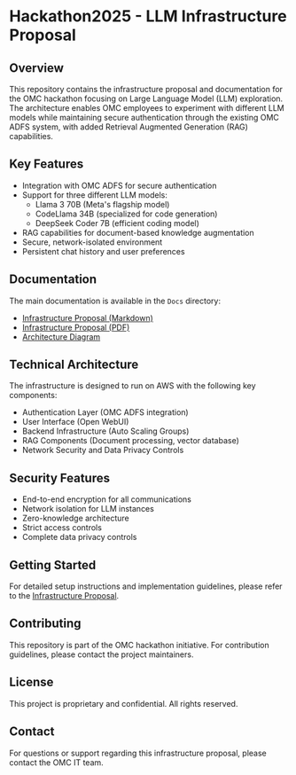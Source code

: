 # Hackathon2025 - LLM Infrastructure Proposal

## Overview
This repository contains the infrastructure proposal and documentation for the OMC hackathon focusing on Large Language Model (LLM) exploration. The architecture enables OMC employees to experiment with different LLM models while maintaining secure authentication through the existing OMC ADFS system, with added Retrieval Augmented Generation (RAG) capabilities.

## Key Features
- Integration with OMC ADFS for secure authentication
- Support for three different LLM models:
  - Llama 3 70B (Meta's flagship model)
  - CodeLlama 34B (specialized for code generation)
  - DeepSeek Coder 7B (efficient coding model)
- RAG capabilities for document-based knowledge augmentation
- Secure, network-isolated environment
- Persistent chat history and user preferences

## Documentation
The main documentation is available in the `Docs` directory:
- [Infrastructure Proposal (Markdown)](Docs/InfraProposal.md)
- [Infrastructure Proposal (PDF)](Docs/LLM-InfraProposal.pdf)
- [Architecture Diagram](Docs/aws-architecture.png)

## Technical Architecture
The infrastructure is designed to run on AWS with the following key components:
- Authentication Layer (OMC ADFS integration)
- User Interface (Open WebUI)
- Backend Infrastructure (Auto Scaling Groups)
- RAG Components (Document processing, vector database)
- Network Security and Data Privacy Controls

## Security Features
- End-to-end encryption for all communications
- Network isolation for LLM instances
- Zero-knowledge architecture
- Strict access controls
- Complete data privacy controls

## Getting Started
For detailed setup instructions and implementation guidelines, please refer to the [Infrastructure Proposal](Docs/InfraProposal.md).

## Contributing
This repository is part of the OMC hackathon initiative. For contribution guidelines, please contact the project maintainers.

## License
This project is proprietary and confidential. All rights reserved.

## Contact
For questions or support regarding this infrastructure proposal, please contact the OMC IT team. 